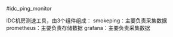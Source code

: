 #idc_ping_monitor

IDC机房测速工具，由3个组件组成：
smokeping：主要负责采集数据
prometheus：主要负责存储数据
grafana：主要负责采集数据

###

